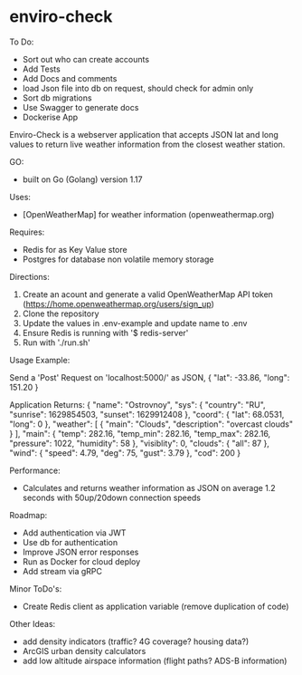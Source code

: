 # enviro-check

To Do:
- Sort out who can create accounts
- Add Tests
- Add Docs and comments
- load Json file into db on request, should check for admin only
- Sort db migrations
- Use Swagger to generate docs
- Dockerise App


Enviro-Check is a webserver application that accepts JSON lat and long values to return live weather information from the closest weather station.

GO:
- built on Go (Golang) version 1.17

Uses:
- [OpenWeatherMap] for weather information (openweathermap.org)

Requires:
- Redis for as Key Value store
- Postgres for database non volatile memory storage 

Directions:
1) Create an acount and generate a valid OpenWeatherMap API token (https://home.openweathermap.org/users/sign_up)
2) Clone the repository
3) Update the values in .env-example and update name to .env
4) Ensure Redis is running with '$ redis-server'
5) Run with './run.sh'

Usage Example:

Send a 'Post' Request on 'localhost:5000/' as JSON, 
{
	"lat": -33.86,
	"long": 151.20
}

Application Returns:
{
    "name": "Ostrovnoy",
    "sys": {
        "country": "RU",
        "sunrise": 1629854503,
        "sunset": 1629912408
    },
    "coord": {
        "lat": 68.0531,
        "long": 0
    },
    "weather": [
        {
            "main": "Clouds",
            "description": "overcast clouds"
        }
    ],
    "main": {
        "temp": 282.16,
        "temp_min": 282.16,
        "temp_max": 282.16,
        "pressure": 1022,
        "humidity": 58
    },
    "visiblity": 0,
    "clouds": {
        "all": 87
    },
    "wind": {
        "speed": 4.79,
        "deg": 75,
        "gust": 3.79
    },
    "cod": 200
}

Performance:
- Calculates and returns weather information as JSON on average 1.2 seconds with 50up/20down connection speeds

Roadmap:
- Add authentication via JWT
- Use db for authentication 
- Improve JSON error responses
- Run as Docker for cloud deploy
- Add stream via gRPC

Minor ToDo's:
- Create Redis client as application variable (remove duplication of code)

Other Ideas:
- add density indicators (traffic? 4G coverage? housing data?)
- ArcGIS urban density calculators
- add low altitude airspace information (flight paths? ADS-B information)